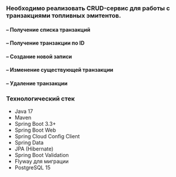 ### Необходимо реализовать CRUD-сервис для работы с транзакциями топливных эмитентов.

#### – Получение списка транзакций
#### – Получение транзакции по ID
#### – Создание новой записи
#### – Изменение существующей транзакции
#### – Удаление транзакции

### Технологический стек
*  Java 17
* Maven
* Spring Boot 3.3+
* Spring Boot Web
* Spring Cloud Config Client
* Spring Data
* JPA (Hibernate)
*  Spring Boot Validation
*  Flyway для миграции
*  PostgreSQL 15
